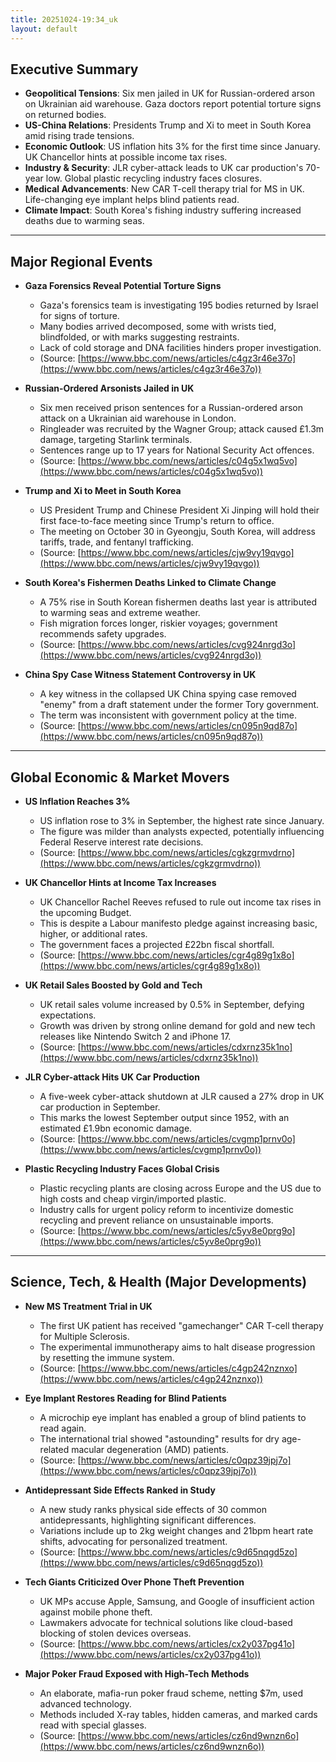 ```yaml
--- 
title: 20251024-19:34_uk
layout: default 
---
```

## Executive Summary

*   **Geopolitical Tensions**: Six men jailed in UK for Russian-ordered arson on Ukrainian aid warehouse. Gaza doctors report potential torture signs on returned bodies.
*   **US-China Relations**: Presidents Trump and Xi to meet in South Korea amid rising trade tensions.
*   **Economic Outlook**: US inflation hits 3% for the first time since January. UK Chancellor hints at possible income tax rises.
*   **Industry & Security**: JLR cyber-attack leads to UK car production's 70-year low. Global plastic recycling industry faces closures.
*   **Medical Advancements**: New CAR T-cell therapy trial for MS in UK. Life-changing eye implant helps blind patients read.
*   **Climate Impact**: South Korea's fishing industry suffering increased deaths due to warming seas.

---

## Major Regional Events

*   **Gaza Forensics Reveal Potential Torture Signs**
    *   Gaza's forensics team is investigating 195 bodies returned by Israel for signs of torture.
    *   Many bodies arrived decomposed, some with wrists tied, blindfolded, or with marks suggesting restraints.
    *   Lack of cold storage and DNA facilities hinders proper investigation.
    *   (Source: [https://www.bbc.com/news/articles/c4gz3r46e37o](https://www.bbc.com/news/articles/c4gz3r46e37o))

*   **Russian-Ordered Arsonists Jailed in UK**
    *   Six men received prison sentences for a Russian-ordered arson attack on a Ukrainian aid warehouse in London.
    *   Ringleader was recruited by the Wagner Group; attack caused £1.3m damage, targeting Starlink terminals.
    *   Sentences range up to 17 years for National Security Act offences.
    *   (Source: [https://www.bbc.com/news/articles/c04g5x1wq5vo](https://www.bbc.com/news/articles/c04g5x1wq5vo))

*   **Trump and Xi to Meet in South Korea**
    *   US President Trump and Chinese President Xi Jinping will hold their first face-to-face meeting since Trump's return to office.
    *   The meeting on October 30 in Gyeongju, South Korea, will address tariffs, trade, and fentanyl trafficking.
    *   (Source: [https://www.bbc.com/news/articles/cjw9vy19qvgo](https://www.bbc.com/news/articles/cjw9vy19qvgo))

*   **South Korea's Fishermen Deaths Linked to Climate Change**
    *   A 75% rise in South Korean fishermen deaths last year is attributed to warming seas and extreme weather.
    *   Fish migration forces longer, riskier voyages; government recommends safety upgrades.
    *   (Source: [https://www.bbc.com/news/articles/cvg924nrgd3o](https://www.bbc.com/news/articles/cvg924nrgd3o))

*   **China Spy Case Witness Statement Controversy in UK**
    *   A key witness in the collapsed UK China spying case removed "enemy" from a draft statement under the former Tory government.
    *   The term was inconsistent with government policy at the time.
    *   (Source: [https://www.bbc.com/news/articles/cn095n9qd87o](https://www.bbc.com/news/articles/cn095n9qd87o))

---

## Global Economic & Market Movers

*   **US Inflation Reaches 3%**
    *   US inflation rose to 3% in September, the highest rate since January.
    *   The figure was milder than analysts expected, potentially influencing Federal Reserve interest rate decisions.
    *   (Source: [https://www.bbc.com/news/articles/cgkzgrmvdrno](https://www.bbc.com/news/articles/cgkzgrmvdrno))

*   **UK Chancellor Hints at Income Tax Increases**
    *   UK Chancellor Rachel Reeves refused to rule out income tax rises in the upcoming Budget.
    *   This is despite a Labour manifesto pledge against increasing basic, higher, or additional rates.
    *   The government faces a projected £22bn fiscal shortfall.
    *   (Source: [https://www.bbc.com/news/articles/cgr4g89g1x8o](https://www.bbc.com/news/articles/cgr4g89g1x8o))

*   **UK Retail Sales Boosted by Gold and Tech**
    *   UK retail sales volume increased by 0.5% in September, defying expectations.
    *   Growth was driven by strong online demand for gold and new tech releases like Nintendo Switch 2 and iPhone 17.
    *   (Source: [https://www.bbc.com/news/articles/cdxrnz35k1no](https://www.bbc.com/news/articles/cdxrnz35k1no))

*   **JLR Cyber-attack Hits UK Car Production**
    *   A five-week cyber-attack shutdown at JLR caused a 27% drop in UK car production in September.
    *   This marks the lowest September output since 1952, with an estimated £1.9bn economic damage.
    *   (Source: [https://www.bbc.com/news/articles/cvgmp1prnv0o](https://www.bbc.com/news/articles/cvgmp1prnv0o))

*   **Plastic Recycling Industry Faces Global Crisis**
    *   Plastic recycling plants are closing across Europe and the US due to high costs and cheap virgin/imported plastic.
    *   Industry calls for urgent policy reform to incentivize domestic recycling and prevent reliance on unsustainable imports.
    *   (Source: [https://www.bbc.com/news/articles/c5yv8e0prg9o](https://www.bbc.com/news/articles/c5yv8e0prg9o))

---

## Science, Tech, & Health (Major Developments)

*   **New MS Treatment Trial in UK**
    *   The first UK patient has received "gamechanger" CAR T-cell therapy for Multiple Sclerosis.
    *   The experimental immunotherapy aims to halt disease progression by resetting the immune system.
    *   (Source: [https://www.bbc.com/news/articles/c4gp242nznxo](https://www.bbc.com/news/articles/c4gp242nznxo))

*   **Eye Implant Restores Reading for Blind Patients**
    *   A microchip eye implant has enabled a group of blind patients to read again.
    *   The international trial showed "astounding" results for dry age-related macular degeneration (AMD) patients.
    *   (Source: [https://www.bbc.com/news/articles/c0qpz39jpj7o](https://www.bbc.com/news/articles/c0qpz39jpj7o))

*   **Antidepressant Side Effects Ranked in Study**
    *   A new study ranks physical side effects of 30 common antidepressants, highlighting significant differences.
    *   Variations include up to 2kg weight changes and 21bpm heart rate shifts, advocating for personalized treatment.
    *   (Source: [https://www.bbc.com/news/articles/c9d65nqgd5zo](https://www.bbc.com/news/articles/c9d65nqgd5zo))

*   **Tech Giants Criticized Over Phone Theft Prevention**
    *   UK MPs accuse Apple, Samsung, and Google of insufficient action against mobile phone theft.
    *   Lawmakers advocate for technical solutions like cloud-based blocking of stolen devices overseas.
    *   (Source: [https://www.bbc.com/news/articles/cx2y037pg41o](https://www.bbc.com/news/articles/cx2y037pg41o))

*   **Major Poker Fraud Exposed with High-Tech Methods**
    *   An elaborate, mafia-run poker fraud scheme, netting $7m, used advanced technology.
    *   Methods included X-ray tables, hidden cameras, and marked cards read with special glasses.
    *   (Source: [https://www.bbc.com/news/articles/cz6nd9wnzn6o](https://www.bbc.com/news/articles/cz6nd9wnzn6o))
